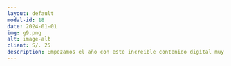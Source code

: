 ```yaml
---
layout: default
modal-id: 18
date: 2024-01-01
img: g9.png
alt: image-alt
client: S/. 25
description: Empezamos el año con este increible contenido digital muy completo de Chancadora Giratoria.<br>ppts, sesiones grabadas, manuales, videos adicionales y mas... 
---
```

